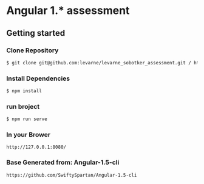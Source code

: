 # Angular 1.* assessment

## Getting started

### Clone Repository

```sh 
$ git clone git@github.com:levarne/levarne_sobotker_assessment.git / https://github.com/levarne/levarne_sobotker_assessment.git
```

### Install Dependencies
```sh 
$ npm install
```

### run broject
```sh 
$ npm run serve
```

### In your Brower
```browser 
http://127.0.0.1:8080/
```

### Base Generated from: Angular-1.5-cli
```git
https://github.com/SwiftySpartan/Angular-1.5-cli
```
